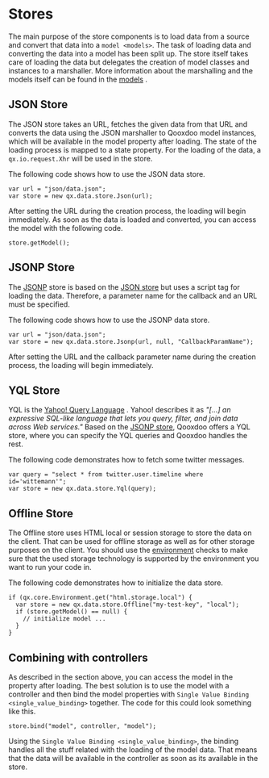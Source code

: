 # Stores

The main purpose of the store components is to load data from a source
and convert that data into a `model <models>`. The task of loading
data and converting the data into a model has been split up. The store
itself takes care of loading the data but delegates the creation of
model classes and instances to a marshaller. More information about
the marshalling and the models itself can be found in the [models](models)
          .

## JSON Store

The JSON store takes an URL, fetches the given data from that URL and
converts the data using the JSON marshaller to Qooxdoo model
instances, which will be available in the model property after
loading. The state of the loading process is mapped to a state
property. For the loading of the data, a `qx.io.request.Xhr` will be
used in the store.

The following code shows how to use the JSON data store.

```
var url = "json/data.json";
var store = new qx.data.store.Json(url);
```

After setting the URL during the creation process, the loading will
begin immediately. As soon as the data is loaded and converted, you
can access the model with the following code.

```
store.getModel();
```

## JSONP Store

The [JSONP](http://ajaxian.com/archives/jsonp-json-with-padding)
store is based on the [JSON store](stores#json_store) but uses a
script tag for loading the data. Therefore, a parameter name for the
callback and an URL must be specified.

The following code shows how to use the JSONP data store.

```
var url = "json/data.json";
var store = new qx.data.store.Jsonp(url, null, "CallbackParamName");
```

After setting the URL and the callback parameter name during the
creation process, the loading will begin immediately.

## YQL Store

YQL is the [Yahoo! Query Language](http://developer.yahoo.com/yql/)
. Yahoo! describes it as _"\[...] an expressive SQL-like language
that lets you query, filter, and join data across Web services."_
Based on the [JSONP store](stores#jsonp_store), Qooxdoo offers a YQL
store, where you can specify the YQL queries and Qooxdoo handles the
rest.

The following code demonstrates how to fetch some twitter messages.

```
var query = "select * from twitter.user.timeline where id='wittemann'";
var store = new qx.data.store.Yql(query);
```

## Offline Store

The Offline store uses HTML local or session storage to store the data
on the client. That can be used for offline storage as well as for
other storage purposes on the client. You should use the [environment](/core/environment)
           checks to make sure that the used storage technology is
supported by the environment you want to run your code in.

The following code demonstrates how to initialize the data store.

```
if (qx.core.Environment.get("html.storage.local") {
  var store = new qx.data.store.Offline("my-test-key", "local");
  if (store.getModel() == null) {
    // initialize model ...
  }
}
```

## Combining with controllers

As described in the section above, you can access the model in the
property after loading. The best solution is to use the model with a
controller and then bind the model properties with `Single Value
Binding <single_value_binding>` together. The code for this could look
something like this.

```
store.bind("model", controller, "model");
```

Using the `Single Value Binding <single_value_binding>`, the binding
handles all the stuff related with the loading of the model data. That
means that the data will be available in the controller as soon as its
available in the store.
